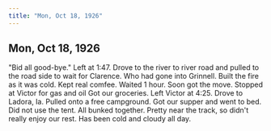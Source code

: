 ```yaml
---  
title: "Mon, Oct 18, 1926"  
---  
```

## Mon, Oct 18, 1926
"Bid all good-bye." Left at 1:47. Drove to the river to river road and pulled to the road side to wait for Clarence. Who had gone into Grinnell. Built the fire as it was cold. Kept real comfee. Waited 1 hour. Soon got the move. Stopped at Victor for gas and oil Got our groceries. Left Victor at 4:25. Drove to Ladora, Ia.  Pulled onto a free campground. Got our supper and went to bed. Did not use the tent. All bunked together. Pretty near the track, so didn't really enjoy our rest. Has been cold and cloudy all day.

